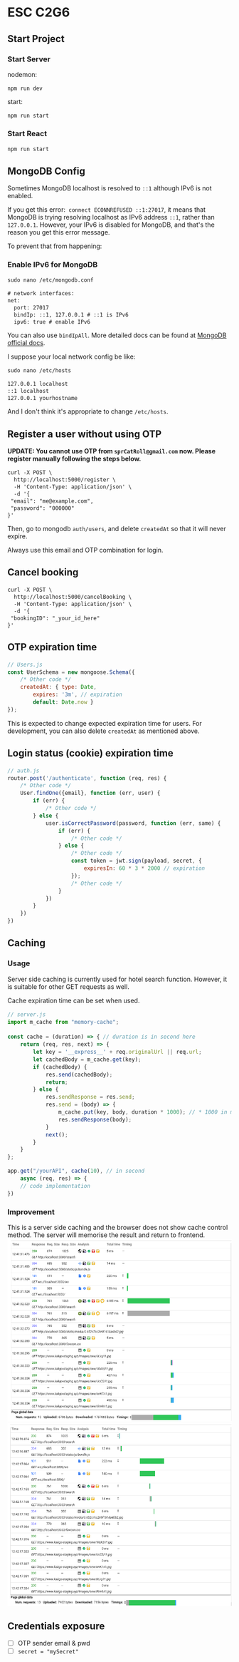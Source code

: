# ESC C2G6

## Start Project
### Start Server
nodemon:
```
npm run dev
```
start:
```
npm run start
```

### Start React
```
npm run start
```

## MongoDB Config
Sometimes MongoDB localhost is resolved to ```::1``` although IPv6 is not enabled.

If you get this error:```
connect ECONNREFUSED ::1:27017```, it means that MongoDB is trying resolving localhost as IPv6 address ```::1```, rather than ```127.0.0.1```. However, your IPv6 is disabled for MongoDB, and that's the reason you get this error message.

To prevent that from happening:
### Enable IPv6 for MongoDB
```
sudo nano /etc/mongodb.conf
```
```
# network interfaces:
net:
  port: 27017
  bindIp: ::1, 127.0.0.1 # ::1 is IPv6
  ipv6: true # enable IPv6
```
You can also use ```bindIpAll```. More detailed docs can be found at [MongoDB official docs](https://www.mongodb.com/docs/manual/reference/configuration-options/#net-options).

I suppose your local network config be like:
```
sudo nano /etc/hosts
```
```
127.0.0.1 localhost
::1 localhost
127.0.0.1 yourhostname
```

And I don't think it's appropriate to change ```/etc/hosts```.
## Register a user without using OTP
**UPDATE: You cannot use OTP from ```sprCatRoll@gmail.com``` now. Please register manually following the steps below.**
```
curl -X POST \
  http://localhost:5000/register \
  -H 'Content-Type: application/json' \
  -d '{
 "email": "me@example.com",
 "password": "000000"
}'
```
Then, go to mongodb ```auth/users```, and delete ```createdAt``` so that it will never expire.

Always use this email and OTP combination for login.

## Cancel booking
```
curl -X POST \
  http://localhost:5000/cancelBooking \
  -H 'Content-Type: application/json' \
  -d '{
 "bookingID": "_your_id_here"
}'
```

## OTP expiration time
```javascript
// Users.js
const UserSchema = new mongoose.Schema({
    /* Other code */
    createdAt: { type: Date, 
        expires: '3m', // expiration
        default: Date.now }
});
```
This is expected to change expected expiration time for users. For development, you can also delete ```createdAt``` as mentioned above.

## Login status (cookie) expiration time
```javascript
// auth.js
router.post('/authenticate', function (req, res) {
    /* Other code */
    User.findOne({email}, function (err, user) {
        if (err) {
            /* Other code */
        } else {
            user.isCorrectPassword(password, function (err, same) {
                if (err) {
                    /* Other code */
                } else {
                    /* Other code */
                    const token = jwt.sign(payload, secret, {
                        expiresIn: 60 * 3 * 2000 // expiration
                    });
                    /* Other code */
                }
            })
        }
    })
})
```

## Caching
### Usage
Server side caching is currently used for hotel search function. However, it is suitable for other GET requests as well.

Cache expiration time can be set when used.
```javascript
// server.js
import m_cache from "memory-cache";

const cache = (duration) => { // duration is in second here
    return (req, res, next) => {
        let key = '__express__' + req.originalUrl || req.url;
        let cachedBody = m_cache.get(key);
        if (cachedBody) {
            res.send(cachedBody);
            return;
        } else {
            res.sendResponse = res.send;
            res.send = (body) => {
                m_cache.put(key, body, duration * 1000); // * 1000 in ms
                res.sendResponse(body);
            }
            next();
        }
    }
};
```

```javascript
app.get("/yourAPI", cache(10), // in second
    async (req, res) => {
    // code implementation
})
```

### Improvement
This is a server side caching and the browser does not show cache control method. The server will memorise the result and return to frontend.
![Without_Caching](assets/no_cache.png)
![With_Caching](assets/w_cache.png)

## Credentials exposure
 - [ ] OTP sender email & pwd
 - [ ] ```secret = "mySecret"```
